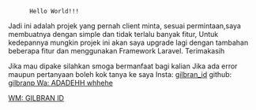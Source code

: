           Hello World!!!
Jadi ini adalah projek yang pernah client minta,
sesuai permintaan,saya membuatnya dengan simple dan tidak terlalu banyak fitur,
Untuk kedepannya mungkin projek ini akan saya upgrade lagi dengan tambahan beberapa fitur dan menggunakan Framework Laravel.
Terimakasih

Jika mau dipake silahkan smoga bermanfaat bagi kalian
Jika ada error maupun pertanyaan boleh kok tanya ke saya
Insta: <a href="https://instagram.com/gilbran_id">gilbran_id<a>
github: <a href="https://github.com/gilbranp">gilbranp
Wa: ADADEHH whhehe

WM: GILBRAN ID
